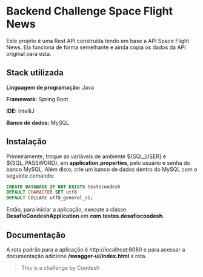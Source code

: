 
# Backend Challenge Space Flight News

Este projeto é uma Rest API construída tendo em base a API Space Flight News. Ela funciona de forma semelhante e ainda copia os dados da API original para esta.



## Stack utilizada

**Linguagem de programação:** Java

**Framework:** Spring Boot

**IDE:** IntelliJ 

**Banco de dados:** MySQL

## Instalação

Primeiramente, troque as variáveis de ambiente ${SQL_USER} e ${SQL_PASSWORD}, em 
**application.properties**, pelo usuário e senha do banco MySQL. Além disto, crie um banco
de dados dentro do MySQL com o seguinte comando:

```SQL
CREATE DATABASE IF NOT EXISTS testecoodesh
DEFAULT CHARACTER SET utf8
DEFAULT COLLATE utf8_general_ci;
```

Então, para iniciar a aplicação, execute a classe **DesafioCoodeshApplication** em 
**com.testes.desafiocoodesh**. 
    
## Documentação

A rota padrão para a aplicação é http://localhost:8080 e para acessar a documentação 
adicione **/swagger-ui/index.html** a rota.




> This is a challenge by Coodesh